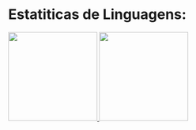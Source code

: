 # Estatiticas de Linguagens:

<div>
<a href="https://github.com/arthcc">
<img height="180em" src="https://github-readme-stats.vercel.app/api/top-langs/?username=arthcc&layout=compact&langs_count=7&theme=dracula"/>
<img height="180em" src="https://github-readme-stats.vercel.app/api?username=arthcc&show_icons=true&theme=dracula&include_all_commits=true&count_private=true"/>
</div>
